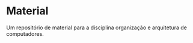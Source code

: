 # Material

Um repositório de material para a disciplina organização e arquitetura de computadores. 

